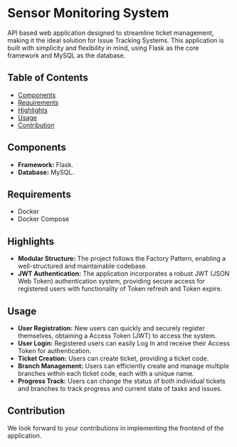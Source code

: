 # Sensor Monitoring System

API based web application designed to streamline ticket management, making it the ideal solution for Issue Tracking Systems. This application is built with simplicity and flexibility in mind, using Flask as the core framework and MySQL as the database.

## Table of Contents
- [Components](#components)
- [Requirements](#requirements)
- [Highlights](#Highlights)
- [Usage](#usage)
- [Contribution](#contribution)

## Components
- **Framework:** Flask.
- **Database:** MySQL.

## Requirements
- Docker
- Docker Compose

## Highlights
- **Modular Structure:** The project follows the Factory Pattern, enabling a well-structured and maintainable codebase.
- **JWT Authentication:** The application incorporates a robust JWT (JSON Web Token) authentication system, providing secure access for registered users with functionality of Token refresh and Token expire.

## Usage

- **User Registration:** New users can quickly and securely register themselves, obtaining a Access Token (JWT) to access the system.
- **User Login:** Registered users can easily Log In and receive their Access Token for authentication.
- **Ticket Creation:** Users can create ticket, providing a ticket code.
- **Branch Management:** Users can efficiently create and manage multiple branches within each ticket code, each with a unique name.
- **Progress Track:** Users can change the status of both individual tickets and branches to track progress and current state of tasks and issues.

## Contribution

We look forward to your contributions in implementing the frontend of the application.
